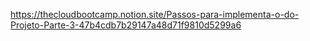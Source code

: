 https://thecloudbootcamp.notion.site/Passos-para-implementa-o-do-Projeto-Parte-3-47b4cdb7b29147a48d71f9810d5299a6
